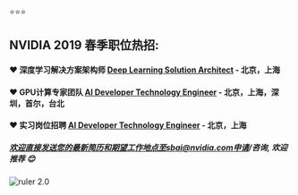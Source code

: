 :star::star::star:
## NVIDIA 2019 春季职位热招:


#### :hearts: 深度学习解决方案架构师 [Deep Learning Solution Architect](/Deep-Learning-Solution-Architect.md) - 北京，上海

#### :hearts: GPU计算专家团队 [AI Developer Technology Engineer](/AI_Developer_Technology_Engineer.md) - 北京，上海，深圳，首尔，台北

#### :hearts: 实习岗位招聘 [AI Developer Technology Engineer](/Intern/Intern_AI-Developer-Technology-Engineer.md) - 北京，上海


##### 欢迎直接发送您的最新简历和期望工作地点至sbai@nvidia.com申请/咨询, 欢迎推荐 :blush:


![ruler 2.0](https://gear.nvidia.com/Assets/ProductImages/NV00-0390-2_Full.jpg)
